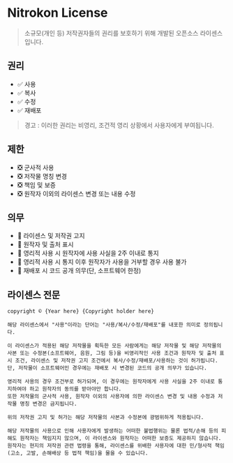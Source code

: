 # Nitrokon License
> 소규모(개인 등) 저작권자들의 권리를 보호하기 위해 개발된 오픈소스 라이센스입니다.
   
## 권리
 * ✅ 사용
 * ✅ 복사
 * ✅ 수정
 * ✅ 재배포

 > 경고 : 이러한 권리는 비영리, 조건적 영리 상황에서 사용자에게 부여됩니다.

## 제한
 * ❎ 군사적 사용
 * ❎ 저작물 명칭 변경
 * ❎ 책임 및 보증
 * ❎ 원작자 이외의 라이센스 변경 또는 내용 수정

## 의무
 * 💬 라이센스 및 저작권 고지
 * 💬 원작자 및 출처 표시
 * 💬 영리적 사용 시 원작자에 사용 사실을 2주 이내로 통지
 * 💬 영리적 사용 시 통지 이후 원작자가 사용을 거부할 경우 사용 불가
 * 💬 재배포 시 코드 공개 의무(단, 소프트웨어 한정)

## 라이센스 전문
```
copyright © {Year here} {Copyright holder here}

해당 라이센스에서 "사용"이라는 단어는 "사용/복사/수정/재배포"를 내포한 의미로 정의됩니다.

이 라이센스가 적용된 해당 저작물을 획득한 모든 사람에게는 해당 저작물 및 해당 저작물의 사본 또는 수정본(소프트웨어, 음원, 그림 등)을 비영리적인 사용 조건과 원작자 및 출처 표시 조건, 라이센스 및 저작권 고지 조건에서 복사/수정/재배포/사용하는 것이 허가됩니다.
단, 저작물이 소프트웨어인 경우에는 재배포 시 변경된 코드의 공개 의무가 있습니다.

영리적 사용의 경우 조건부로 허가되며, 이 경우에는 원작자에게 사용 사실을 2주 이내로 통지하여야 하고 원작자의 동의를 받아야만 합니다.
또한 저작물의 군사적 사용, 원작자 이외의 사용자에 의한 라이센스 변경 및 내용 수정과 저작물 명칭 변경은 금지됩니다.

위의 저작권 고지 및 허가는 해당 저작물의 사본과 수정본에 광범위하게 적용됩니다.

해당 저작물의 사용으로 인해 사용자에게 발생하는 어떠한 불법행위는 물론 법적/손해 등의 피해도 원작자는 책임지지 않으며, 이 라이센스와 원작자는 어떠한 보증도 제공하지 않습니다.
원작자는 현지의 저작권 관련 법령을 통해, 라이센스를 위배한 사용자에 대한 민/형사적 책임(고소, 고발, 손해배상 등 법적 책임)을 물을 수 있습니다.
```